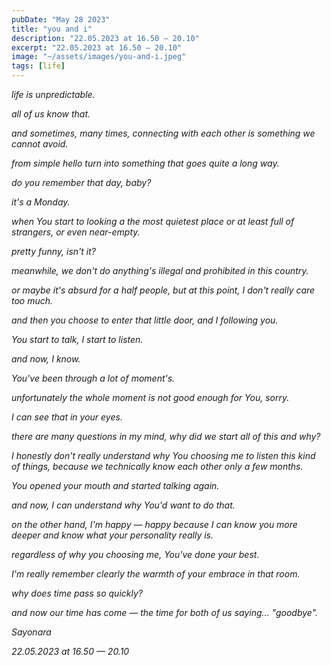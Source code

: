 ```yaml
---
pubDate: "May 28 2023"
title: "you and i"
description: "22.05.2023 at 16.50 — 20.10"
excerpt: "22.05.2023 at 16.50 — 20.10"
image: "~/assets/images/you-and-i.jpeg"
tags: [life]
---
```


<i>
life is unpredictable.

all of us know that.

and sometimes, many times, connecting with each other is something we cannot avoid.

from simple hello turn into something that goes quite a long way.

do you remember that day, baby?

it's a Monday.

when You start to looking a the most quietest place or at least full of strangers, or even near-empty.

pretty funny, isn't it?

meanwhile, we don't do anything's illegal and prohibited in this country.

or maybe it's absurd for a half people, but at this point, I don't really care too much.

and then you choose to enter that little door, and I following you.

You start to talk, I start to listen.

and now, I know.

You've been through a lot of moment's.

unfortunately the whole moment is not good enough for You, sorry.

I can see that in your eyes.

there are many questions in my mind, why did we start all of this and why?

I honestly don't really understand why You choosing me to listen this kind of things, because we technically know each other only a few months.

You opened your mouth and started talking again.

and now, I can understand why You'd want to do that.

on the other hand, I'm happy — happy because I can know you more deeper and know what your personality really is.

regardless of why you choosing me, You've done your best.

I'm really remember clearly the warmth of your embrace in that room.

why does time pass so quickly?

and now our time has come — the time for both of us saying... "goodbye".

Sayonara

22.05.2023 at 16.50 — 20.10
</i>
